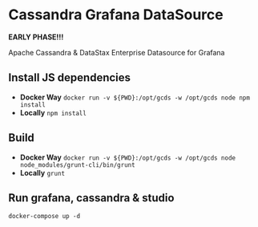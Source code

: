 # Cassandra Grafana DataSource

**EARLY PHASE!!!**

Apache Cassandra & DataStax Enterprise Datasource for Grafana

## Install JS dependencies

* **Docker Way** `docker run -v ${PWD}:/opt/gcds -w /opt/gcds node npm install`
* **Locally** `npm install`

## Build 

* **Docker Way** `docker run -v ${PWD}:/opt/gcds -w /opt/gcds node node_modules/grunt-cli/bin/grunt`
* **Locally** `grunt`

## Run grafana, cassandra & studio

`docker-compose up -d`
